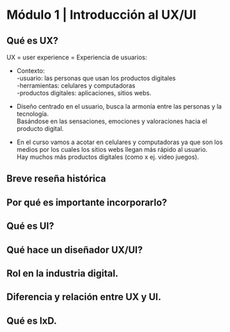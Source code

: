 # Módulo 1 | Introducción al UX/UI

## Qué es UX? 

UX = user experience = Experiencia de usuarios:

* Contexto: <br>
-usuario: las personas que usan los productos digitales <br>
-herramientas: celulares y computadoras <br>
-productos digitales: aplicaciones, sitios webs. <br>

* Diseño centrado en el usuario, busca la armonía entre las personas y la tecnología. <br>
Basándose en las sensaciones, emociones y valoraciones hacia el producto digital. <br>

* En el curso vamos a acotar en celulares y computadoras ya que son los medios por los cuales los sitios webs llegan más rápido al usuario. <br>
Hay muchos más productos digitales (como x ej. video juegos).

## Breve reseña histórica

## Por qué es importante incorporarlo?

## Qué es UI?

## Qué hace un diseñador UX/UI?

## Rol en la industria digital.

## Diferencia y relación entre UX y UI.

## Qué es IxD.
